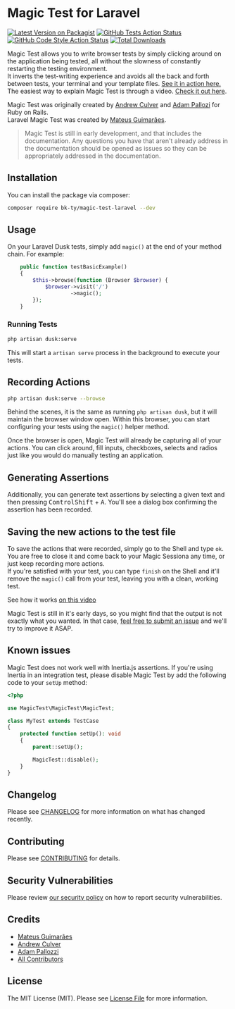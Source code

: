 # Magic Test for Laravel

[![Latest Version on Packagist](https://img.shields.io/packagist/v/magic-test/magic-test-laravel.svg?style=flat-square)](https://packagist.org/packages/magic-test/magic-test-laravel)
[![GitHub Tests Action Status](https://img.shields.io/github/workflow/status/magic-test/magic-test-laravel/run-tests?label=tests)](https://github.com/magic-test/magic-test-laravel/actions?query=workflow%3ATests+branch%3Amaster)
[![GitHub Code Style Action Status](https://img.shields.io/github/workflow/status/magic-test/magic-test-laravel/Check%20&%20fix%20styling?label=code%20style)](https://github.com/magic-test/magic-test-laravel/actions?query=workflow%3A"Check+%26+fix+styling"+branch%3Amaster)
[![Total Downloads](https://img.shields.io/packagist/dt/magic-test/magic-test-laravel.svg?style=flat-square)](https://packagist.org/packages/magic-test/magic-test-laravel)

Magic Test allows you to write browser tests by simply clicking around on the application being tested, all without the slowness of constantly restarting the testing environment.  
It inverts the test-writing experience and avoids all the back and forth between tests, your terminal and your template files. [See it in action here.](https://twitter.com/mateusjatenee/status/1368905554790334464)  
The easiest way to explain Magic Test is through a video. [Check it out here](https://twitter.com/mateusjatenee/status/1368905554790334464).

Magic Test was originally created by [Andrew Culver](http://twitter.com/andrewculver) and [Adam Pallozi](https://twitter.com/adampallozzi) for Ruby on Rails.  
Laravel Magic Test was created by [Mateus Guimarães](https://twitter.com/mateusjatenee).

> Magic Test is still in early development, and that includes the documentation. Any questions you have that aren't already address in the documentation should be opened as issues so they can be appropriately addressed in the documentation.

## Installation

You can install the package via composer:

```bash
composer require bk-ty/magic-test-laravel --dev
```

## Usage

On your Laravel Dusk tests, simply add `magic()` at the end of your method chain. For example:

```php
    public function testBasicExample()
    {
        $this->browse(function (Browser $browser) {
            $browser->visit('/')
                    ->magic();
        });
    }
```

### Running Tests

```bash
php artisan dusk:serve
```

This will start a `artisan serve` process in the background to execute your tests.

## Recording Actions

```bash
php artisan dusk:serve --browse
```

Behind the scenes, it is the same as running `php artisan dusk`, but it will maintain the browser window open. Within this browser, you can start configuring your tests using the `magic()` helper method.

Once the browser is open, Magic Test will already be capturing all of your actions. You can click around, fill inputs, checkboxes, selects and radios just like you would do manually testing an application.

## Generating Assertions

Additionally, you can generate text assertions by selecting a given text and then pressing <kbd>Control</kbd><kbd>Shift</kbd> + <kbd>A</kbd>. You'll see a dialog box confirming the assertion has been recorded.

## Saving the new actions to the test file

To save the actions that were recorded, simply go to the Shell and type `ok`. You are free to close it and come back to your Magic Sessiona any time, or just keep recording more actions.  
If you're satisfied with your test, you can type `finish` on the Shell and it'll remove the `magic()` call from your test, leaving you with a clean, working test.

See how it works [on this video](https://twitter.com/mateusjatenee/status/1368905554790334464)

Magic Test is still in it's early days, so you might find that the output is not exactly what you wanted. In that case, [feel free to submit an issue](https://github.com/magic-test/magic-test-laravel/issues/new) and we'll try to improve it ASAP.

## Known issues

Magic Test does not work well with Inertia.js assertions. If you're using Inertia in an integration test, please disable Magic Test by add the following code to your `setUp` method:

```php
<?php

use MagicTest\MagicTest\MagicTest;

class MyTest extends TestCase
{
    protected function setUp(): void
    {
        parent::setUp();

        MagicTest::disable();
    }
}
```

## Changelog

Please see [CHANGELOG](CHANGELOG.md) for more information on what has changed recently.

## Contributing

Please see [CONTRIBUTING](.github/CONTRIBUTING.md) for details.

## Security Vulnerabilities

Please review [our security policy](../../security/policy) on how to report security vulnerabilities.

## Credits

-   [Mateus Guimarães](https://twitter.com/mateusjatenee)
-   [Andrew Culver](http://twitter.com/andrewculver)
-   [Adam Pallozzi](https://twitter.com/adampallozzi)
-   [All Contributors](../../contributors)

## License

The MIT License (MIT). Please see [License File](LICENSE.md) for more information.
